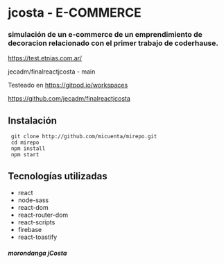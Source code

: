 # jcosta - E-COMMERCE
### simulación de un e-commerce de un emprendimiento de decoracion relacionado con el primer trabajo de coderhause.

https://test.etnias.com.ar/

jecadm/finalreactjcosta - main

Testeado en https://gitpod.io/workspaces

https://github.com/jecadm/finalreactjcosta
## Instalación
```
 git clone http://github.com/micuenta/mirepo.git
 cd mirepo
 npm install
 npm start
```
## Tecnologías utilizadas
- react 
- node-sass 
- react-dom 
- react-router-dom 
- react-scripts 
- firebase
- react-toastify 

#####  morondanga jCosta

